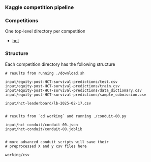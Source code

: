 ### Kaggle competition pipeline

### Competitions

One top-level directory per competition

- [hct](https://www.kaggle.com/competitions/equity-post-HCT-survival-predictions)

### Structure

Each competition directory has the following structure

```
# results from running ./download.sh

input/equity-post-HCT-survival-predictions/test.csv
input/equity-post-HCT-survival-predictions/train.csv
input/equity-post-HCT-survival-predictions/data_dictionary.csv
input/equity-post-HCT-survival-predictions/sample_submission.csv

input/hct-leaderboard/lb-2025-02-17.csv


# results from `cd working` and running ./conduit-00.py

input/hct-conduit/conduit-00.json
input/hct-conduit/conduit-00.joblib


# more advanced conduit scripts will save their
# preprocessed X and y csv files here

working/csv
```
